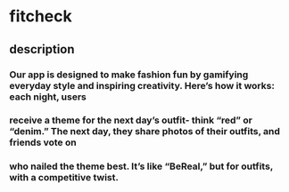 # fitcheck

## description
### Our app is designed to make fashion fun by gamifying everyday style and inspiring creativity. Here’s how it works: each night, users
### receive a theme for the next day’s outfit- think “red” or “denim.” The next day, they share photos of their outfits, and friends vote on 
### who nailed the theme best. It’s like “BeReal,” but for outfits, with a competitive twist.
